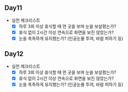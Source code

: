 ## Day11

- 실천 체크리스트
  - [x] 하루 3회 이상 휴식할 때 먼 곳을 보며 눈을 보살폈는가?
  - [x] 휴식 없이 2시간 이상 연속으로 화면을 보진 않았는가?
  - [x] 눈을 촉촉하게 유지했는가? (인공눈물 투여, 바람 피하기 등)

## Day12

- 실천 체크리스트
  - [x] 하루 3회 이상 휴식할 때 먼 곳을 보며 눈을 보살폈는가?
  - [x] 휴식 없이 2시간 이상 연속으로 화면을 보진 않았는가?
  - [x] 눈을 촉촉하게 유지했는가? (인공눈물 투여, 바람 피하기 등)